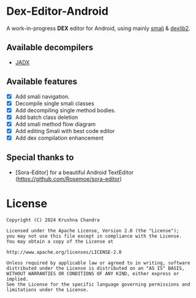 # Dex-Editor-Android
A work-in-progress **DEX** editor for Android, using mainly [smali](https://github.com/google/smali) & [dexlib2](https://github.com/google/smali/tree/main/dexlib2).

## Available decompilers
- [JADX](https://github.com/skylot/jadx)

## Available features 
- [x] Add smali navigation.
- [x] Decompile single smali classes 
- [x] Add decompiling single method bodies.
- [x] Add batch class deletion
- [x] Add smali method flow diagram
- [x] Add editing Smali with best code editor 
- [x] Add dex compilation enhancement 

## Special thanks to
- [Sora-Editor] for a beautiful Android TextEditor (https://github.com/Rosemoe/sora-editor)

# License
    Copyright (C) 2024 Krushna Chandra

    Licensed under the Apache License, Version 2.0 (the "License");
    you may not use this file except in compliance with the License.
    You may obtain a copy of the License at

    http://www.apache.org/licenses/LICENSE-2.0

    Unless required by applicable law or agreed to in writing, software
    distributed under the License is distributed on an "AS IS" BASIS,
    WITHOUT WARRANTIES OR CONDITIONS OF ANY KIND, either express or implied.
    See the License for the specific language governing permissions and
    limitations under the License.

